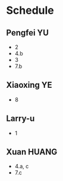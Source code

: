 # Schedule
## Pengfei YU		
- 2
- 4.b
- 3
- 7.b
  
## Xiaoxing YE
- 8

## Larry-u
- 1

## Xuan HUANG
- 4.a, c
- 7.c
